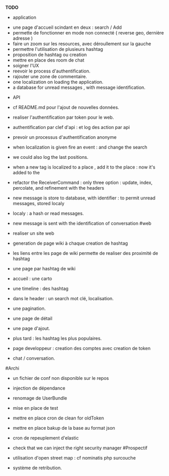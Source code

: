 **TODO**

* application 

- une page d'accueil scindant en deux : search / Add
- permette de fonctionner en mode non connecté ( reverse geo, dernière adresse )
- faire un zoom sur les resources, avec déroullement sur la gauche
- permettre l'utilisation de plusieurs hashtag 
- proposition de hashtag ou creation
- mettre en place des room de chat
- soigner l'UX
- reevoir le process d'authentification.
- rajouter une zone de commentaire.
- one localization on loading the application.
- a database for unread messages , with message identification.


* API 
- cf README.md pour l'ajout de nouvelles données.
- realiser l'authentification par token pour le web.
- authentification par clef d'api : et log des action par api
- prevoir un processus d'authentification anonyme
- when localization is given fire an event : and change the search 
- we could also log the last positions.
- when a new tag is localized to a place , add it to the place : now it's added to the
- refactor the ReceiverCommand : only three option : update, index, percolate, and refinement with the headers
- new message is store to database, with identifier : to permit unread messages, stored localy
- localy : a hash or read messages.
- new message is sent with the identification of conversation
#web

- realiser un site web
- generation de page wiki à chaque creation de hashtag
- les liens entre les page de wiki permette de realiser des proximité de hashtag
- une page par hashtag de wiki
- accueil : une carto
- une timeline : des hashtag
- dans le header : un search mot clé, localisation. 
- une pagination.
- une page de détail
- une page d'ajout.
- plus tard : les hashtag les plus populaires.
- page developpeur : creation des comptes avec creation de token
- chat / conversation.

#Archi 
- un fichier de conf non disponible sur le repos
- injection de dépendance
- renomage de UserBundle 
- mise en place de test
- mettre en place cron de clean for oldToken
- mettre en place bakup de la base au format json
- cron de repeuplement d'elastic
- check that we can inject the right security manager
#Prospectif 

- utilisation d'open street map : cf nominatis php surcouche 
- système de retribution.



